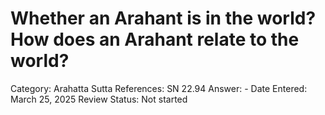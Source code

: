 # Whether an Arahant is in the world? How does an Arahant relate to the world?

Category: Arahatta
Sutta References: SN 22.94
Answer: -
Date Entered: March 25, 2025
Review Status: Not started